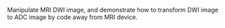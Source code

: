Manipulate MRI DWI image, and demonstrate how to transform DWI image to ADC image by code away from MRI device.
